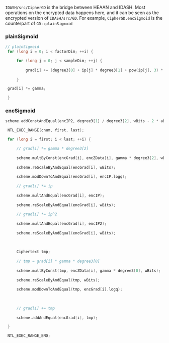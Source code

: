 `IDASH/src/CipherGD` is the bridge between HEAAN and IDASH. Most operations on the encrypted data happens here, and it can be seen as the encrypted version of `IDASH/src/GD`. For example, `CipherGD.encSigmoid` is the counterpart of `GD::plainSigmoid`

### plainSigmoid

```c++
// plainSigmoid
 for (long i = 0; i < factorDim; ++i) {

	 for (long j = 0; j < sampleDim; ++j) {
	
		 grad[i] += (degree3[0] + ip[j] * degree3[1] + pow(ip[j], 3) * degree3[2]) * zData[j][i];
	
	 }

 grad[i] *= gamma;

 }
```

### encSigmoid

```c++
scheme.addConstAndEqual(encIP2, degree3[1] / degree3[2], wBits - 2 * aBits);

 NTL_EXEC_RANGE(cnum, first, last);

 for (long i = first; i < last; ++i) {

	 // grad[i] *= gamma * degree3[2]
	
	 scheme.multByConst(encGrad[i], encZData[i], gamma * degree3[2], wBits + 3 * aBits);
	
	 scheme.reScaleByAndEqual(encGrad[i], wBits);
	
	 scheme.modDownToAndEqual(encGrad[i], encIP.logq);
	
	 // grad[i] *= ip
	
	 scheme.multAndEqual(encGrad[i], encIP);
	
	 scheme.reScaleByAndEqual(encGrad[i], wBits);
	
	 // grad[i] *= ip^2
	
	 scheme.multAndEqual(encGrad[i], encIP2);
	
	 scheme.reScaleByAndEqual(encGrad[i], wBits);
	
	  
	
	 Ciphertext tmp;
	
	 // tmp = grad[i] * gamma * degree3[0]
	
	 scheme.multByConst(tmp, encZData[i], gamma * degree3[0], wBits);
	
	 scheme.reScaleByAndEqual(tmp, wBits);
	
	 scheme.modDownToAndEqual(tmp, encGrad[i].logq);
	
	  
	
	 // grad[i] += tmp
	
	 scheme.addAndEqual(encGrad[i], tmp);

 }

 NTL_EXEC_RANGE_END;
```